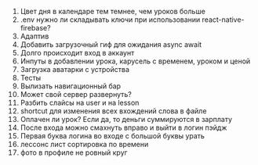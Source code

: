 1. Цвет дня в календаре тем темнее, чем уроков больше
2. .env нужно ли складывать ключи при использовании react-native-firebase?
3. Адаптив
4. Добавить загрузочный гиф для ожидания async await
5. Долго происходит вход в аккаунт
6. Инпуты в добавлении урока, карусель с временем, уроком и ценой
7. Загрузка аватарки с устройства
8. Тесты
9. Вылизать навигационный бар 
10. Может свой сервер развернуть? 
11. Разбить слайсы на user и на lesson 
12. shortcut для изменения всех вхождений слова в файле
13. Оплачен ли урок? Если да, то деньги суммируются в зарплату
14. После входа можно смахнуть вправо и выйти в логин пэйдж
15. Первая буква логина во входе с большой буквы урать
16. лессонс лист сортировка по времени
17. фото в профиле не ровный круг
